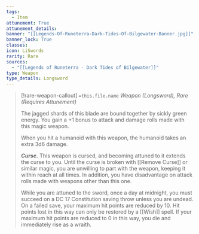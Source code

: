 ```yaml
---
tags:
  - Item
attunement: True
attunement_details: 
banner: "[[Legends-Of-Runeterra-Dark-Tides-Of-Bilgewater-Banner.jpg]]"
banner_lock: True
classes:
icon: LiSwords
rarity: Rare
sources:
  - "[[Legends of Runeterra - Dark Tides of Bilgewater]]"
type: Weapon
type_details: Longsword
---
```

>[!rare-weapon-callout] `=this.file.name`
>*Weapon (Longsword), Rare (Requires Attunement)*
>
>The jagged shards of this blade are bound together by sickly green energy. You gain a +1 bonus to attack and damage rolls made with this magic weapon.
>
>When you hit a humanoid with this weapon, the humanoid takes an extra 3d6 damage.
>
>***Curse.*** This weapon is cursed, and becoming attuned to it extends the curse to you. Until the curse is broken with [[Remove Curse]] or similar magic, you are unwilling to part with the weapon, keeping it within reach at all times. In addition, you have disadvantage on attack rolls made with weapons other than this one.
>
>While you are attuned to the sword, once a day at midnight, you must succeed on a DC 17 Constitution saving throw unless you are undead. On a failed save, your maximum hit points are reduced by 10. Hit points lost in this way can only be restored by a [[Wish]] spell. If your maximum hit points are reduced to 0 in this way, you die and immediately rise as a wraith.
>
>
